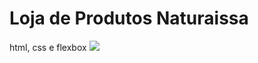 # Loja de Produtos Naturaissa

html, css e flexbox
<img src="https://github.com/dieegobs/loja-de-produtos-naturais/blob/main/images/Site.png?raw=true"/>

